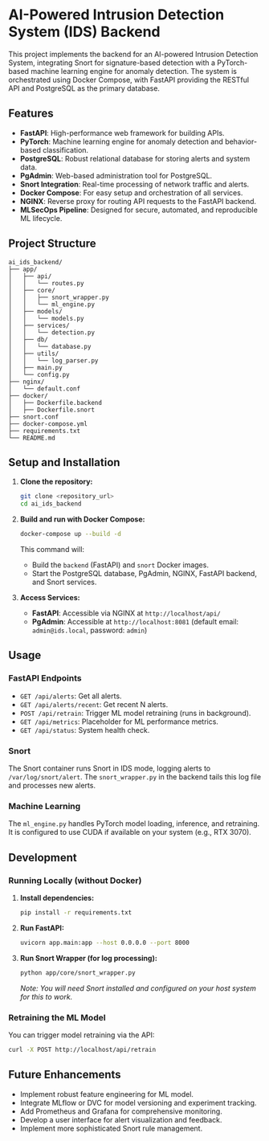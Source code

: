 # AI-Powered Intrusion Detection System (IDS) Backend

This project implements the backend for an AI-powered Intrusion Detection System, integrating Snort for signature-based detection with a PyTorch-based machine learning engine for anomaly detection. The system is orchestrated using Docker Compose, with FastAPI providing the RESTful API and PostgreSQL as the primary database.

## Features

- **FastAPI**: High-performance web framework for building APIs.
- **PyTorch**: Machine learning engine for anomaly detection and behavior-based classification.
- **PostgreSQL**: Robust relational database for storing alerts and system data.
- **PgAdmin**: Web-based administration tool for PostgreSQL.
- **Snort Integration**: Real-time processing of network traffic and alerts.
- **Docker Compose**: For easy setup and orchestration of all services.
- **NGINX**: Reverse proxy for routing API requests to the FastAPI backend.
- **MLSecOps Pipeline**: Designed for secure, automated, and reproducible ML lifecycle.

## Project Structure

```
ai_ids_backend/
├── app/
│   ├── api/
│   │   └── routes.py
│   ├── core/
│   │   ├── snort_wrapper.py
│   │   └── ml_engine.py
│   ├── models/
│   │   └── models.py
│   ├── services/
│   │   └── detection.py
│   ├── db/
│   │   └── database.py
│   ├── utils/
│   │   └── log_parser.py
│   ├── main.py
│   └── config.py
├── nginx/
│   └── default.conf
├── docker/
│   ├── Dockerfile.backend
│   ├── Dockerfile.snort
├── snort.conf
├── docker-compose.yml
├── requirements.txt
└── README.md
```

## Setup and Installation

1.  **Clone the repository:**

    ```bash
    git clone <repository_url>
    cd ai_ids_backend
    ```

2.  **Build and run with Docker Compose:**

    ```bash
    docker-compose up --build -d
    ```

    This command will:
    - Build the `backend` (FastAPI) and `snort` Docker images.
    - Start the PostgreSQL database, PgAdmin, NGINX, FastAPI backend, and Snort services.

3.  **Access Services:**

    - **FastAPI**: Accessible via NGINX at `http://localhost/api/`
    - **PgAdmin**: Accessible at `http://localhost:8081` (default email: `admin@ids.local`, password: `admin`)

## Usage

### FastAPI Endpoints

-   `GET /api/alerts`: Get all alerts.
-   `GET /api/alerts/recent`: Get recent N alerts.
-   `POST /api/retrain`: Trigger ML model retraining (runs in background).
-   `GET /api/metrics`: Placeholder for ML performance metrics.
-   `GET /api/status`: System health check.

### Snort

The Snort container runs Snort in IDS mode, logging alerts to `/var/log/snort/alert`. The `snort_wrapper.py` in the backend tails this log file and processes new alerts.

### Machine Learning

The `ml_engine.py` handles PyTorch model loading, inference, and retraining. It is configured to use CUDA if available on your system (e.g., RTX 3070).

## Development

### Running Locally (without Docker)

1.  **Install dependencies:**

    ```bash
    pip install -r requirements.txt
    ```

2.  **Run FastAPI:**

    ```bash
    uvicorn app.main:app --host 0.0.0.0 --port 8000
    ```

3.  **Run Snort Wrapper (for log processing):**

    ```bash
    python app/core/snort_wrapper.py
    ```

    *Note: You will need Snort installed and configured on your host system for this to work.*

### Retraining the ML Model

You can trigger model retraining via the API:

```bash
curl -X POST http://localhost/api/retrain
```

## Future Enhancements

-   Implement robust feature engineering for ML model.
-   Integrate MLflow or DVC for model versioning and experiment tracking.
-   Add Prometheus and Grafana for comprehensive monitoring.
-   Develop a user interface for alert visualization and feedback.
-   Implement more sophisticated Snort rule management.

